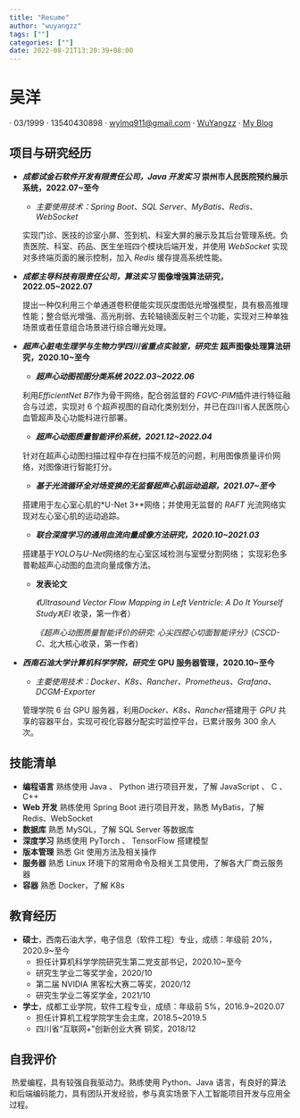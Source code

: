 ```yaml
---
title: "Resume"
author: "wuyangzz"
tags: [""]
categories: [""]
date: 2022-08-21T13:20:39+08:00
---
```


# 吴洋
·
03/1999
·
13540430898
·
wylmq911@gmail.com
·
[WuYangzz](https://github.com/wuyangzz)
·
[My Blog](https://wuyangzz.github.io)

##  项目与研究经历

- ***成都试金石软件开发有限责任公司，Java 开发实习***  **崇州市人民医院预约展示系统，2022.07~至今**

  - *主要使用技术：Spring Boot、SQL Server*、*MyBatis、Redis、WebSocket*

  实现门诊、医技的诊室小屏、签到机、科室大屏的展示及其后台管理系统。负责医院、科室、药品、医生坐班四个模块后端开发，并使用 *WebSocket* 实现对多终端页面的展示控制，加入 *Redis* 缓存提高系统性能。

- ***成都主导科技有限责任公司，算法实习***  **图像增强算法研究，2022.05~2022.07**

  提出一种仅利用三个单通道卷积便能实现灰度图低光增强模型，具有极高推理性能；整合低光增强、高光削弱、去轮轴镜面反射三个功能，实现对三种单独场景或者任意组合场景进行综合曝光处理。

- ***超声心脏电生理学与生物力学四川省重点实验室，研究生*** **超声图像处理算法研究，2020.10~至今**

  * ***超声心动图视图分类系统 2022.03~2022.06***

  利用*EfficientNet B7*作为骨干网络，配合弱监督的 *FGVC-PIM*插件进行特征融合与过滤，实现对 6 个超声视图的自动化类别划分，并已在四川省人民医院心血管超声及心功能科进行部署。

  * ***超声心动图质量智能评价系统，2021.12~2022.04***

  针对在超声心动图扫描过程中存在扫描不规范的问题，利用图像质量评价网络，对图像进行智能打分。

  * ***基于光流循环全对场变换的无监督超声心肌运动追踪，2021.07~至今***

  搭建用于左心室心肌的*U-Net 3+*网络；并使用无监督的 *RAFT* 光流网络实现对左心室心肌的运动追踪。

  * ***联合深度学习的通用血流向量成像方法研究，2020.10~2021.03***

  搭建基于*YOLO*与*U-Net*网络的左心室区域检测与室壁分割网络； 实现彩色多普勒超声心动图的血流向量成像方法。

  * **发表论文**

    *《Ultrasound Vector Flow Mapping in Left Ventricle: A Do It Yourself Study》*(*EI* 收录，第一作者）

    *《超声心动图质量智能评价的研究: 心尖四腔心切面智能评分》*(*CSCD-C*、北大核心收录，第一作者)

- ***西南石油大学计算机科学学院，研究生*** **GPU 服务器管理，2020.10~至今**

  - *主要使用技术：Docker、K8s、Rancher、Prometheus、Grafana、DCGM-Exporter*

  管理学院 6 台 GPU 服务器，利用*Docker、K8s、Rancher*搭建用于 *GPU* 共享的容器平台，实现可视化容器分配实时监控平台，已累计服务 300 余人次。

## 技能清单

- **编程语言** 熟练使用 Java 、 Python 进行项目开发，了解 JavaScript 、 C 、 C++
- **Web 开发** 熟练使用 Spring Boot 进行项目开发，熟悉 MyBatis，了解 Redis、WebSocket
- **数据库** 熟悉 MySQL，了解 SQL Server 等数据库
- **深度学习** 熟练使用 PyTorch 、 TensorFlow 搭建模型
- **版本管理** 熟悉 Git 使用方法及相关操作
- **服务器** 熟悉 Linux 环境下的常用命令及相关工具使用，了解各大厂商云服务器
- **容器** 熟悉 Docker，了解 K8s

##  教育经历

- **硕士**，西南石油大学，电子信息（软件工程）专业，成绩：年级前 20%，2020.9~至今
  * 担任计算机科学学院研究生第二党支部书记，2020.10~至今
  * 研究生学业二等奖学金，2020/10
  * 第二届 NVIDIA 黑客松大赛二等奖，2020/12
  * 研究生学业二等奖学金，2021/10
- **学士**，成都工业学院，软件工程专业，成绩：年级前 5%，2016.9~2020.07
  - 担任计算机工程学院学生会主席，2018.5~2019.5
  - 四川省“互联网+”创新创业大赛 铜奖，2018/12

##  自我评价

​	热爱编程，具有较强自我驱动力。熟练使用 Python、Java 语言，有良好的算法和后端编码能力，具有团队开发经验，参与真实场景下人工智能项目开发与应用全过程。